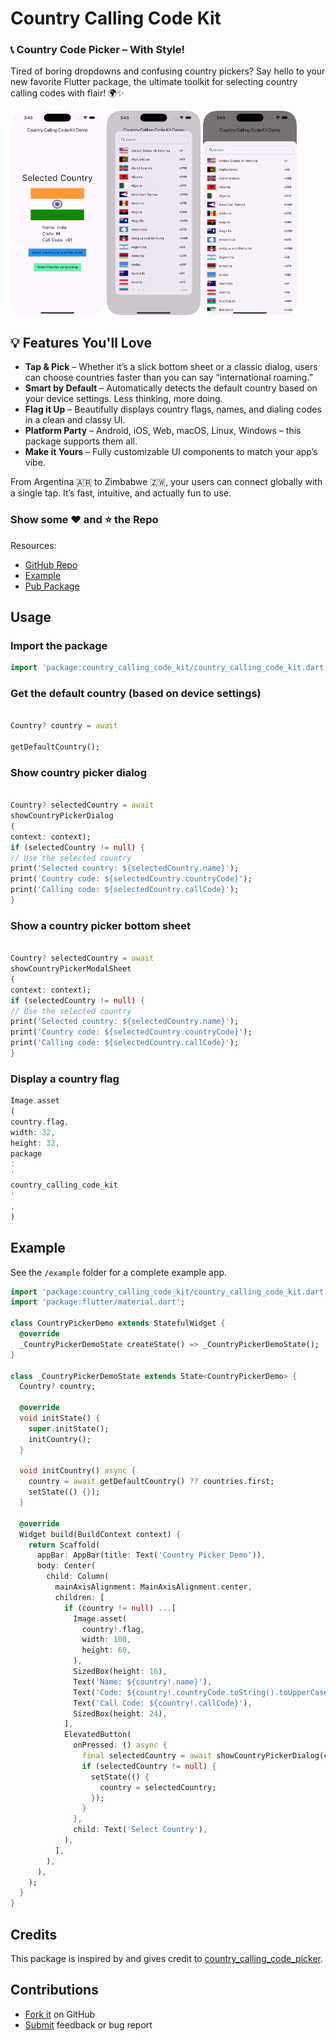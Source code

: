 # Country Calling Code Kit

### 📞 Country Code Picker – With Style!

Tired of boring dropdowns and confusing country pickers? Say hello to your new favorite Flutter package, the ultimate
toolkit for selecting country calling codes with flair! 🌍✨

<img src="./gitassets/ss1.png" width="150">
<img src="./gitassets/ss2.png" width="150">
<img src="./gitassets/ss3.png" width="150">

## 💡 Features You'll Love

- **Tap & Pick** – Whether it’s a slick bottom sheet or a classic dialog, users can choose countries faster than you can
  say “international roaming.”
- **Smart by Default** – Automatically detects the default country based on your device settings. Less thinking, more
  doing.
- **Flag it Up** – Beautifully displays country flags, names, and dialing codes in a clean and classy UI.
- **Platform Party** – Android, iOS, Web, macOS, Linux, Windows – this package supports them all.
- **Make it Yours** – Fully customizable UI components to match your app’s vibe.

From Argentina 🇦🇷 to Zimbabwe 🇿🇼, your users can connect globally with a single tap. It’s fast, intuitive, and actually
fun to use.

### **Show some ❤️ and ⭐️ the Repo**

Resources:

- [GitHub Repo](https://github.com/yashas-hm/country-calling-code-kit)
- [Example](https://github.com/yashas-hm/country-calling-code-kit/tree/main/example)
- [Pub Package](https://pub.dev/packages/country_calling_code_kit)

## Usage

### Import the package

```dart
import 'package:country_calling_code_kit/country_calling_code_kit.dart';
```

### Get the default country (based on device settings)

```dart

Country? country = await

getDefaultCountry();
```

### Show country picker dialog

```dart

Country? selectedCountry = await
showCountryPickerDialog
(
context: context);
if (selectedCountry != null) {
// Use the selected country
print('Selected country: ${selectedCountry.name}');
print('Country code: ${selectedCountry.countryCode}');
print('Calling code: ${selectedCountry.callCode}');
}
```

### Show a country picker bottom sheet

```dart

Country? selectedCountry = await
showCountryPickerModalSheet
(
context: context);
if (selectedCountry != null) {
// Use the selected country
print('Selected country: ${selectedCountry.name}');
print('Country code: ${selectedCountry.countryCode}');
print('Calling code: ${selectedCountry.callCode}');
}
```

### Display a country flag

```dart
Image.asset
(
country.flag,
width: 32,
height: 32,
package
:
'
country_calling_code_kit
'
,
)
```

## Example

See the `/example` folder for a complete example app.

```dart
import 'package:country_calling_code_kit/country_calling_code_kit.dart';
import 'package:flutter/material.dart';

class CountryPickerDemo extends StatefulWidget {
  @override
  _CountryPickerDemoState createState() => _CountryPickerDemoState();
}

class _CountryPickerDemoState extends State<CountryPickerDemo> {
  Country? country;

  @override
  void initState() {
    super.initState();
    initCountry();
  }

  void initCountry() async {
    country = await getDefaultCountry() ?? countries.first;
    setState(() {});
  }

  @override
  Widget build(BuildContext context) {
    return Scaffold(
      appBar: AppBar(title: Text('Country Picker Demo')),
      body: Center(
        child: Column(
          mainAxisAlignment: MainAxisAlignment.center,
          children: [
            if (country != null) ...[
              Image.asset(
                country!.flag,
                width: 100,
                height: 60,
              ),
              SizedBox(height: 16),
              Text('Name: ${country!.name}'),
              Text('Code: ${country!.countryCode.toString().toUpperCase()}'),
              Text('Call Code: ${country!.callCode}'),
              SizedBox(height: 24),
            ],
            ElevatedButton(
              onPressed: () async {
                final selectedCountry = await showCountryPickerDialog(context: context);
                if (selectedCountry != null) {
                  setState(() {
                    country = selectedCountry;
                  });
                }
              },
              child: Text('Select Country'),
            ),
          ],
        ),
      ),
    );
  }
}
```

## Credits

This package is inspired by and gives credit
to [country_calling_code_picker](https://pub.dev/packages/country_calling_code_picker).

## Contributions

- [Fork it](https://github.com/yashas-hm/country-calling-code-kit/fork) on GitHub
- [Submit](https://github.com/yashas-hm/country-calling-code-kit/issues/new/choose) feedback or bug report
